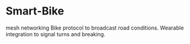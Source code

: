 # Smart-Bike
mesh networking Bike protocol to broadcast road conditions. Wearable integration to signal turns and breaking.
